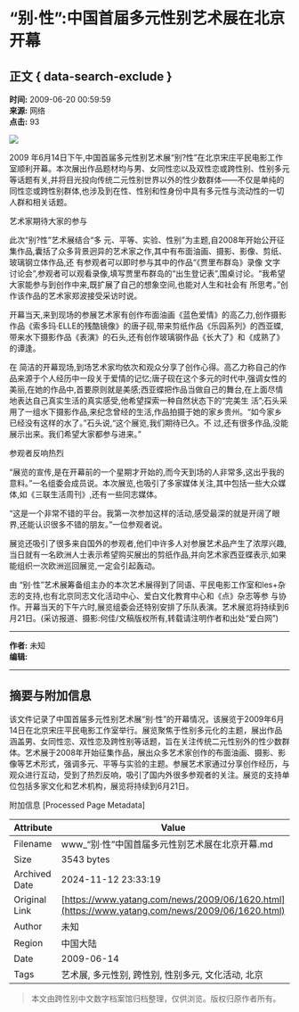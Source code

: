 # “别·性”:中国首届多元性别艺术展在北京开幕

## 正文 { data-search-exclude }


**时间:** 2009-06-20 00:59:59  
**来源:** 网络  
**点击:** 93  

![](https://x.limgs.cn/xkimgs/2009168134359122.jpg)

2009 年6月14日下午,中国首届多元性别艺术展“别?性”在北京宋庄平民电影工作室顺利开幕。本次展出作品题材均与男、女同性恋以及双性恋或跨性别、性别多元 等话题有关,并将目光投向传统二元性别世界以外的性少数群体——不仅是单纯的同性恋或跨性别群体,也涉及到在性、性别和性身份中具有多元性与流动性的一切 人群和相关话题。

艺术家期待大家的参与

此次“别?性”艺术展结合“多 元、平等、实验、性别”为主题,自2008年开始公开征集作品,囊括了众多背景迥异的艺术家之作,其中有布面油画、摄影、影像、剪纸、玻璃钢立体作品,还 有参观者可以即时参与其中的作品“《贾里布群岛》录像 文字 讨论会”,参观者可以观看录像,填写贾里布群岛的“出生登记表”,围桌讨论。“我希望大家能参与到创作中来,既扩展了自己的想象空间,也能对人生和社会有 所思考。”创作该作品的艺术家郑波接受采访时说。

开幕当天,来到现场的参展艺术家有创作布面油画《蓝色爱情》的高乙力,创作摄影作品《索多玛·ELLE的残酷镜像》的唐子砚,带来剪纸作品《乐园系列》的西亚蝶,带来水下摄影作品《表演》的石头,还有创作玻璃钢作品《长大了》和《成熟了》的谭逢。

在 简洁的开幕现场,到场艺术家均依次和观众分享了创作心得。高乙力称自己的作品来源于个人经历中一段关于爱情的记忆;唐子砚在这个多元的时代中,强调女性的 美丽,在她的作品中,首要原则就是美感;西亚蝶把作品当做自己的舞台,在上面尽情地表达自己真实生活的真实感受,他希望探索一种自然状态下的“完美生 活”;石头采用了一组水下摄影作品,来纪念曾经的生活,作品拍摄于她的家乡贵州。“如今家乡已经没有这样的水了。”石头说,“这个展览,我们期待已久。不 过,还有很多作品,没能展示出来。我们希望大家都参与进来。”

参观者反响热烈

“展览的宣传,是在开幕前的一个星期才开始的,而今天到场的人非常多,这出乎我的意料。”一名组委会成员说。本次展览,也吸引了多家媒体关注,其中包括一些大众媒体,如《三联生活周刊》,还有一些同志媒体。

“这是一个非常不错的平台。我第一次参加这样的活动,感受最深的就是开阔了眼界,还能认识很多不错的朋友。”一位参观者说。

展览还吸引了很多来自国外的参观者,他们中许多人对参展艺术品产生了浓厚兴趣,当日就有一名欧洲人士表示希望购买展出的剪纸作品,并向艺术家西亚蝶表示,如果能组织一次欧洲巡回展览,一定会引起轰动。

由 “别·性”艺术展筹备组主办的本次艺术展得到了同语、平民电影工作室和les+杂志的支持,也有北京同志文化活动中心、爱白文化教育中心和《点》杂志等参 与协作。开幕当天的下午六时,展览组委会还特别安排了乐队表演。艺术展览将持续到6月21日。(采访报道、摄影:何佳/文稿版权所有,转载请注明作者和出处“爱白网”) 

---
**作者:** 未知   
**编辑:**  

---

## 摘要与附加信息

<!-- tcd_abstract -->
该文件记录了中国首届多元性别艺术展“别·性”的开幕情况，该展览于2009年6月14日在北京宋庄平民电影工作室举行。展览聚焦于性别多元化的主题，展出作品涵盖男、女同性恋、双性恋及跨性别等话题，旨在关注传统二元性别外的性少数群体。艺术展于2008年开始征集作品，展出众多艺术家创作的布面油画、摄影、影像等艺术形式，强调多元、平等与实验的主题。参展艺术家通过分享创作经历，与观众进行互动，受到了热烈反响，吸引了国内外很多参观者的关注。展览的支持单位包括多家文化和艺术机构，展览将持续到6月21日。
<!-- tcd_abstract_end -->

附加信息 [Processed Page Metadata]

| Attribute       | Value                                  |
|-----------------|----------------------------------------|
| Filename        | www_“别·性”中国首届多元性别艺术展在北京开幕.md                             |
| Size            | 3543 bytes                           |
| Archived Date   | 2024-11-12 23:33:19                             |
| Original Link   | [https://www.yatang.com/news/2009/06/1620.html](https://www.yatang.com/news/2009/06/1620.html)                       |
| Author          | 未知                               |
| Region          | 中国大陆                               |
| Date            | 2009-06-14                                 |
| Tags            | 艺术展, 多元性别, 跨性别, 性别多元, 文化活动, 北京                                 |
>
> 本文由跨性别中文数字档案馆归档整理，仅供浏览。版权归原作者所有。
>